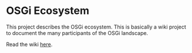 OSGi Ecosystem
==============
This project describes the OSGi ecosystem. This is basically a wiki project to document the many participants of the OSGi landscape.

Read the wiki [here](https://github.com/themodularbook/osgi-ecosystem/wiki).
